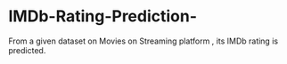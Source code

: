 # IMDb-Rating-Prediction-
From a given dataset on Movies on Streaming platform , its IMDb rating is predicted.
